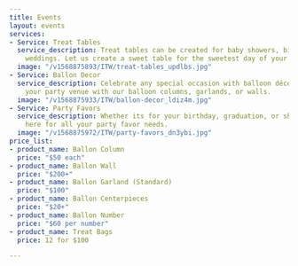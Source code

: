 ```yaml
---
title: Events
layout: events
services:
- Service: Treat Tables
  service_description: Treat tables can be created for baby showers, birthdays or
    weddings. Let us create a sweet table for the sweetest day of your life!
  image: "/v1568875893/ITW/treat-tables_updlbs.jpg"
- Service: Ballon Decor
  service_description: Celebrate any special occasion with balloon décor. Transform
    your party venue with our balloon columns, garlands, or walls.
  image: "/v1568875933/ITW/ballon-decor_ldiz4m.jpg"
- Service: Party Favors
  service_description: Whether its for your birthday, graduation, or showers. We are
    here for all your party favor needs.
  image: "/v1568875972/ITW/party-favors_dn3ybi.jpg"
price_list:
- product_name: Ballon Column
  price: "$50 each"
- product_name: Ballon Wall
  price: "$200+"
- product_name: Ballon Garland (Standard)
  price: "$100"
- product_name: Ballon Centerpieces
  price: "$20+"
- product_name: Ballon Number
  price: "$60 per number"
- product_name: Treat Bags
  price: 12 for $100

---
```

